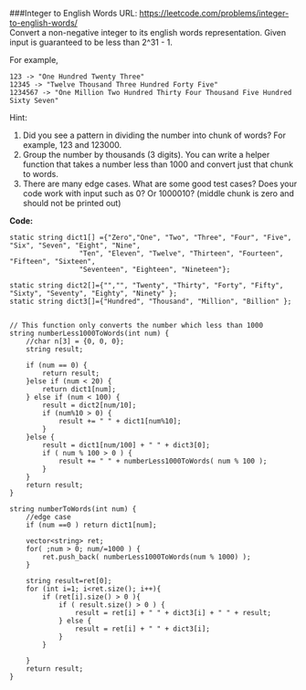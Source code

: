 ###Integer to English Words
URL: https://leetcode.com/problems/integer-to-english-words/</br>
Convert a non-negative integer to its english words representation. Given input is guaranteed to be less than 2^31 - 1.

For example,

	123 -> "One Hundred Twenty Three"
	12345 -> "Twelve Thousand Three Hundred Forty Five"
	1234567 -> "One Million Two Hundred Thirty Four Thousand Five Hundred Sixty Seven"

Hint:

1. Did you see a pattern in dividing the number into chunk of words? For example, 123 and 123000.
2. Group the number by thousands (3 digits). You can write a helper function that takes a number less than 1000 and convert just that chunk to words.
3. There are many edge cases. What are some good test cases? Does your code work with input such as 0? Or 1000010? (middle chunk is zero and should not be printed out)

__Code:__

	static string dict1[] ={"Zero","One", "Two", "Three", "Four", "Five", "Six", "Seven", "Eight", "Nine",
	                 "Ten", "Eleven", "Twelve", "Thirteen", "Fourteen", "Fifteen", "Sixteen", 
	                 "Seventeen", "Eighteen", "Nineteen"};
	                 
	static string dict2[]={"","", "Twenty", "Thirty", "Forty", "Fifty", "Sixty", "Seventy", "Eighty", "Ninety" };
	static string dict3[]={"Hundred", "Thousand", "Million", "Billion" };


	// This function only converts the number which less than 1000
	string numberLess1000ToWords(int num) {
	    //char n[3] = {0, 0, 0};
	    string result;

	    if (num == 0) {
	        return result;
	    }else if (num < 20) {
	        return dict1[num];
	    } else if (num < 100) {
	        result = dict2[num/10];
	        if (num%10 > 0) { 
	            result += " " + dict1[num%10];
	        }
	    }else {
	        result = dict1[num/100] + " " + dict3[0];
	        if ( num % 100 > 0 ) {
	            result += " " + numberLess1000ToWords( num % 100 );
	        }
	    }
	    return result;
	}

	string numberToWords(int num) {
	    //edge case
	    if (num ==0 ) return dict1[num];

	    vector<string> ret;
	    for( ;num > 0; num/=1000 ) {
	        ret.push_back( numberLess1000ToWords(num % 1000) );
	    }

	    string result=ret[0];
	    for (int i=1; i<ret.size(); i++){
	        if (ret[i].size() > 0 ){
	            if ( result.size() > 0 ) {
	                result = ret[i] + " " + dict3[i] + " " + result; 
	            } else {
	                result = ret[i] + " " + dict3[i]; 
	            }
	        }

	    }
	    return result;
	}
